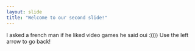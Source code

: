 ```yaml
---
layout: slide
title: "Welcome to our second slide!"
---
```

I asked a french man if he liked video games he said oui :))))
Use the left arrow to go back!
